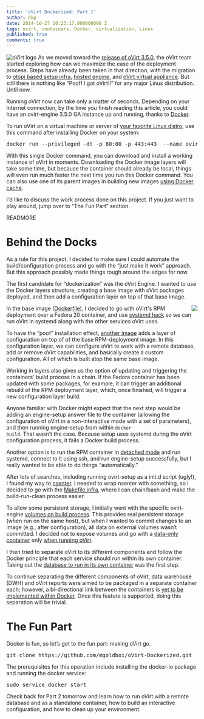 ```yaml
---
title: 'oVirt Dockerized: Part 1'
author: bkp
date: 2014-10-27 20:23:17.000000000 Z
tags: ovirt, containers, Docker, virtualization, Linux
published: true
comments: true
---
```


![oVirt logo](blog/oVirt-logo.png) As we moved toward the [release of oVirt 3.5.0](http://www.ovirt.org/OVirt_3.5_Release_Notes), the oVirt team started exploring how can we maximize the ease of the deployment process. Steps have already been taken in that direction, with the migration to [otopi based setup infra](http://www.ovirt.org/Features/Otopi_Infra_Migration), [hosted engine](http://www.ovirt.org/Features/Self_Hosted_Engine), and [oVirt virtual appliance](http://www.ovirt.org/Feature/oVirtAppliance). But still there is nothing like “Poof! I got oVirt!!” for any major Linux distribution. Until now. 

Running oVirt now can take only a matter of seconds. Depending on your Internet connection, by the time you finish reading this article, you could have an ovirt-engine 3.5.0 GA instance up and running, thanks to [Docker](https://www.docker.com/whatisdocker/).

To run oVirt on a virtual machine or server of [your favorite Linux distro](https://docs.docker.com/installation/), use this command after installing Docker on your system:

<pre>docker run --privileged -dt -p 80:80 -p 443:443  --name ovirt goldboi/ovirt-sa-configured-3.5.0</pre>

With this single Docker command, you can download and install a working instance of oVirt in moments. Downloading the Docker image layers will take some time, but because the container should already be local, things will even run much faster the next time you run this Docker command. You can also use one of its parent images in building new images [using Docker cache](https://crosbymichael.com/dockerfile-best-practices.html).

I'd like to discuss the work process done on this project. If you just want to play around, jump over to “The Fun Part” section.

READMORE

# Behind the Docks

As a rule for this project, I decided to make sure I could automate the build/configuration process and go with the “just make it work” approach. But this approach possibly made things rough around the edges for now.

The first candidate for “dockerization” was the oVirt Engine. I wanted to use the Docker layers structure, creating a base image with oVirt packages deployed, and then add a configuration layer on top of that base image.

<img src="/images/blog/ovirt-configuration.png" align="right">

In the base image ([Dockerfile](https://github.com/mgoldboi/oVirt-Dockerized/blob/master/DockerFiles/ovirt-rpm/Dockerfile)), I decided to go with oVirt's RPM deployment over a Fedora 20 container, and use [systemd hack](http://developerblog.redhat.com/2014/05/05/running-systemd-within-docker-container/) so we can run oVirt in systemd along with the other services oVirt uses.

To have the “poof” installation effect, [another image](https://github.com/mgoldboi/oVirt-Dockerized/blob/master/DockerFiles/ovirt/Dockerfile) adds a layer of configuration on top of of the base RPM-deployment image. In this configuration layer, we can configure oVirt to work with a remote database, add or remove oVirt capabilities, and basically create a custom configuration. All of which is built atop the same base image.

Working in layers also gives us the option of updating and triggering the containers' build process in a chain. If the Fedora container has been updated with some packages, for example, it can trigger an additional rebuild of the RPM deployment layer, which, once finished, will trigger a new configuration layer build.

Anyone familiar with Docker might expect that the next step would be adding an engine-setup answer file to the container (allowing the configuration of oVirt in a non-interactive mode with a set of parameters), and then running engine-setup from within <code>docker build</code>. That wasn’t the case. Because setup uses systemd during the oVirt configuration process, it fails a Docker build process. 

Another option is to run the RPM container in [detached mode](https://docs.docker.com/reference/run/#detached-d) and run systemd, connect to it using ssh, and run engine-setup successfully, but I really wanted to be able to do things “automatically.” 

After lots of searches, including running ovirt-setup as a init.d script (ugly!), I found my way to [nsenter](https://docs.docker.com/reference/run/#detached-d). I needed to wrap nsenter with something, so I decided to go with the [Makefile infra](https://docs.docker.com/reference/run/#detached-d), where I can chain/bash and make the build-run-clean process easier.

To allow some persistent storage, I initially went with the specific ovirt-engine [volumes on build process](https://docs.docker.com/reference/run/#detached-d). This provides real persistent storage (when run on the same host), but when I wanted to commit changes to an image (e.g., after configuration), all data on external volumes wasn’t committed. I decided not to expose volumes and go with a [data-only container](https://docs.docker.com/reference/run/#detached-d) only [when running oVirt](https://registry.hub.docker.com/u/mgoldboi/ovirt-sa-configured-3.5.0/).

I then tried to separate oVirt to its different components and follow the Docker principle that each service should run within its own container. Taking out the [database to run in its own container](https://registry.hub.docker.com/u/mgoldboi/ovirt-sa-configured-3.5.0/) was the first step.

To continue separating the different components of oVirt, data warehouse (DWH) and oVirt reports were aimed to be packaged in a separate container each; however, a bi-directional link between the containers is [yet to be implemented within Docker](https://github.com/docker/docker/pull/8138). Once this feature is supported, doing this separation will be trivial.

# The Fun Part

Docker is fun, so let’s get to the fun part: making oVirt go.

<pre>git clone https://github.com/mgoldboi/oVirt-Dockerized.git</pre>

The prerequisites for this operation include installing the docker-io package and running the docker service: 

<pre>sudo service docker start</pre>

Check back for Part 2 tomorrow and learn how to run oVirt with a remote database and as a standalone container, how to build an interactive configuration, and how to clean up your environment.